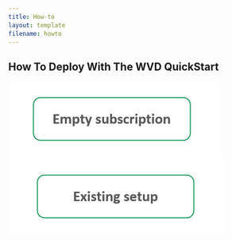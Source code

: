 ```yaml
---
title: How-to
layout: template
filename: howto
---
```


## <b>How To Deploy With The WVD QuickStart</b>

<nav><a href="howtoEmpty"><img src="images/emptyButton.PNG?raw=true"/></a><a href="howtoExisting"><img src="images/existingButton.PNG?raw=true"/></a></nav>